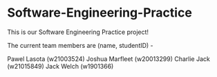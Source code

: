 # Software-Engineering-Practice
This is our Software Engineering Practice project!

The current team members are (name, studentID) - 

Pawel Lasota (w21003524)
Joshua Marfleet (w20013299)
Charlie Jack (w21015849)
Jack Welch (w1901366)

